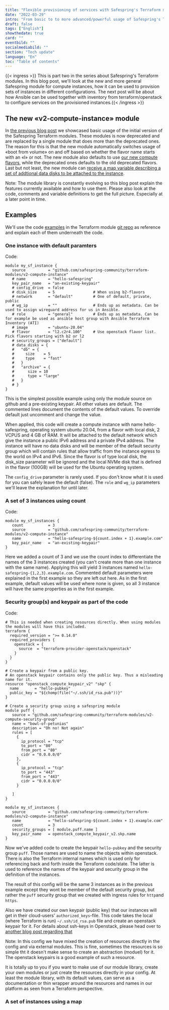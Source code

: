 ```yaml
---
title: "Flexible provisioning of services with Safespring's Terraform modules"
date: "2022-03-29"
intro: "From basic to to more advanced/powerful usage of Safespring's Terraform modules"
draft: false
tags: ["English"]
showthedate: true
card: ""
eventbild: ""
socialmediabild: ""
section: "Tech update"
language: "En"
toc: "Table of contents"
---
```

{{< ingress >}}
This is part two in the series about Safespring's Terraform modules. In this
blog post, we'll look at the new and more general Safespring module for compute
instances, how it can be used to provision sets of instances in different
configurations. The next post will be about how Ansible can be used together
with inventory from terraform/openstack to configure services on the provisioned
instances.{{< /ingress >}}

## The new «v2-compute-instance» module
In [the previous blog post][firstblog] we showcased basic usage of the initial
version of the Safespring Terraform modules. These modules is now deprecated and
are replaced by a single module that does more than the deprecated ones. The
reason for this is that the new module automatically switches usage of «boot
from volume» on and off based on whether the flavor name starts with an «l» or
not. The new module also defaults to use [our new compute flavors][newflavors],
while the deprecated ones defaults to the old deprecated flavors.  Last but not
least, the new module can [receive a map variable describing a set of addtional
data disks to be attached to the instance][diskmap].

Note: The module library is constantly evolving so this blog post explain the
features currently available and how to use them. Please also look at the code,
comments and variable definitions to get the full picture. Especially at a later
point in time. 

## Examples
We'll use the code [examples][sftfexamples] in the Terraform module [git
repo][sftfmodules] as reference and explain each of them underneath the code.

### One instance with default paramters

Code:
```
module my_sf_instance {
   source          = "github.com/safespring-community/terraform-modules/v2-compute-instance"
   # name          = "hello-safespring"
   key_pair_name   = "an-existing-keypair"
   # config_drive  = false
   # disk_size     = 5                 # When using b2-flavors
   # network       = "default"         # One of default, private, public
   # wg_ip         = ""                # Ends up as metadata. Can be used to assign wireguard address for us in Ansible.
   # role          = "general"         # Ends up as metadata. Can be for example be used as ansible host group with Ansible Terraform Inventory (ATI)
   # image         = "ubuntu-20.04"
   # flavor        = "l2.c2r4.100"     # Use openstack flavor list. Pick flavors starting with b2 or l2
   # security_groups = ["default"]
   # data_disks = {
   #   "db" = {
   #     size    = 5
   #     type    = "fast"
   #   }
   #   "archive" = {
   #      size = 10
   #      type = "large"
   #   }
   # }
}
```
This is the simplest possible example using only the module source on github and
a pre-existing keypair. All other values are default. The commented lines
document the contents of the default values. To override default just uncomment
and change the value. 

When applied, this code will create a compute instance with name
hello-safespring, operating system ubuntu 20.04, from a flavor with local disk,
2 VCPUS and 4 GB of RAM. It will be attached to the default network which give
the instance a public IPv6 address and a private IPv4 address. 
The instance will have no data disks and will be member of the default security
group which will contain rules that allow traffic from the instance egress to
the world on IPv4 and IPv6. Since the flavor is of type local disk, the
disk_size parameter will be ignored and the local NVMe disk that is defined in
the flavor (100GB) will be used  for the Ubuntu operating system.

The `config_drive` parameter is rarely used. If you don't know what it is used for you can safely leave the default (false). The `role` and `wg_ip` parameters we'll leave the explanation for until later. 

### A set of 3 instances using count

Code:
```
module my_sf_instances {
   count           = 3
   source          = "github.com/safespring-community/terraform-modules/v2-compute-instance"
   name            = "hello-safespring-${count.index + 1}.example.com"
   key_pair_name   = "an-existing-keypair"
}
```
Here we added a count of 3 and we use the count index to differentiate the names
of the 3 instances created (you can't create more than one instance with the
same name). Applying this will yield 3 instances named
`hello-safespring-{1,2,3}.example.com`. Commented default parameters were
explained in the first example so they are left out here. As in the first
example, default values will be used where none is given, so all 3 instance will
have the same properties as in the first example. 

### Security group(s) and keypair as part of the code

Code:
```
# This is needed when creating resources directly. When using modules the modules will have this included.
terraform {
  required_version = ">= 0.14.0"
  required_providers {
    openstack = {
      source  = "terraform-provider-openstack/openstack"
    }
  }
}

# Create a keypair from a public key.
# An openstack keypair contains only the public key. Thus a misleading name for it.
resource "openstack_compute_keypair_v2" "skp" {
  name       = "hello-pubkey"
  public_key = "${chomp(file("~/.ssh/id_rsa.pub"))}"
}

# Create a security group using a safespring module
module puff {
   source = "github.com/safespring-community/terraform-modules/v2-compute-security-group"
   name = "bowl-of-petunias"
   description = "Oh no! Not again"
   rules = [
     {
       ip_protocol = "tcp"
       to_port = "80"
       from_port = "80"
       cidr = "0.0.0.0/0"
     },
     {
       ip_protocol = "tcp"
       to_port = "443"
       from_port = "443"
       cidr = "0.0.0.0/0"
     }

   ]
}

module my_sf_instances {
   source          = "github.com/safespring-community/terraform-modules/v2-compute-instance"
   name            = "hello-safespring-${count.index + 1}.example.com"
   count           = 3
   security_groups = [ module.puff.name ]
   key_pair_name   = openstack_compute_keypair_v2.skp.name
}
```
Now we've added code to create the keypair `hello-pubkey` and the security group
`puff`. Those names are used to name the objects within openstack. There is also
the Terraform internal names which is used only for referencing back and forth
inside the Terraform code/state. The latter is used to reference the names of
the keypair and security group in the definition of the instances.

The result of this config will be the same 3 instances as in the previous
example except they wont be member of the default security group, but rather the
`puff` security group that we created with ingress rules for `http`and `https`.

Also we have created our own keypair (public key) that our instances will get in
their cloud-users' `authorized_keys`-file. This code takes the local (where
Terraform is run) `~/.ssh/id_rsa.pub` file and create an openstack keypair for
it. For details about ssh-keys in Openstack, please head over to [another blog
post regarding that][sshblog]

Note: In this config we have mixed the creation of resources directly in the
config and via external modules. This is fine, sometimes the resources is so
simple tht it doesn't make sense to create an abstraction (moduel) for it. The
openstack keypairs is a good example of such a resource.

It is totally up to you if you want to make use of our module library, create
your own modules or just create the resources directly in your config. At least
the module library, with its default values, can serve as a documentation or
thin wrapper around the resources and names in our platform as seen from a
Terraform perspective.

### A set of instances using a map


[diskmap]: https://github.com/safespring-community/terraform-modules/blob/main/examples/v2-compute-instance/main.tf#L15
[newflavors]: https://docs.safespring.com/new/flavors/
[firstblog]: https://www.safespring.com/blogg/2022-01-terraform-modules/
[mbcfengine]: https://www.researchgate.net/publication/243774232_Cfengine_A_site_configuration_engine
[tfdl]: https://www.terraform.io/downloads
[sftfmodules]: https://github.com/safespring-community/terraform-modules
[sftfexamples]: https://github.com/safespring-community/terraform-modules/tree/main/examples
[sshblog]: https://www.safespring.com/blogg/2022-03-ssh-keys/